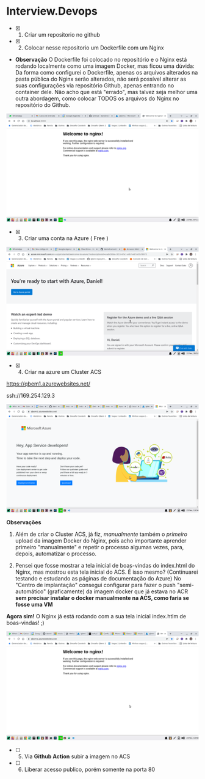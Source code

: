# Interview.Devops

- [x] 1. Criar um repositorio no github

- [x] 2. Colocar nesse repositorio um Dockerfile com um Nginx

- **Observação**
O Dockerfile foi colocado no repositório e o Nginx está rodando localmente como uma imagem Docker, mas ficou uma dúvida:
Da forma como configurei o Dockerfile, apenas os arquivos alterados na pasta pública do Nginx serão alterados, não será possível alterar as suas configurações via repositório Github, apenas entrando no container dele. Não acho que está "errado", mas talvez seja melhor uma outra abordagem, como colocar TODOS os arquivos do Nginx no repositório do Github.

![Conta Azure grátis criada](images/Nginx-recem-instalado-com-index-padrao.png)


- [x] 3. Criar uma conta na Azure ( Free )

![Conta Azure grátis criada](images/criei-a-conta-gratuita-no-azure.png)


- [x] 4. Criar na azure um Cluster ACS

https://qbem1.azurewebsites.net/

ssh://169.254.129.3

![Cluster ACS configurado, mas ainda sem nenhuma imagem ou App personalizado executando](images/qbem1-app-service-is-up-and-running.png)

**Observações**
1. Além de criar o Cluster ACS, já fiz, _manualmente_ também o _primeiro_ upload da imagem Docker do Nginx, pois acho importante aprender primeiro "manualmente" e repetir o processo algumas vezes, para, depois, automatizar o processo.

2. Pensei que fosse mostrar a tela inicial de boas-vindas do index.html do Nginx, mas mostrou esta tela inicial do ACS. 
É isso mesmo? (Continuarei testando e estudando as páginas de documentação do Azure)
No "Centro de implantação" consegui configurar para fazer o push "semi-automático" (graficamente) da imagem docker que já estava no ACR **sem precisar instalar o docker manualmente na ACS, como faria se fosse uma VM**

**Agora sim!** O Nginx já está rodando com a sua tela inicial index.htlm de boas-vindas! ;)

![Nginx no ACS](images/nginx-configurado-na-acs-azure.png)

- [ ] 5. Via **Github Action** subir a imagem no ACS

- [ ] 6. Liberar acesso publico, porém somente na porta 80
